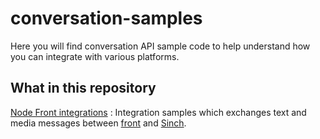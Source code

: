 # conversation-samples

Here you will find conversation API sample code to help understand how you can integrate with various platforms.

## What in this repository

[Node Front integrations](node/front-integrations/) : Integration samples which exchanges text and media messages between [front](https://frontapp.com) and [Sinch](https://developer.sinch.com).
